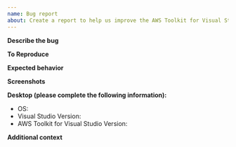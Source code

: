 ```yaml
---
name: Bug report
about: Create a report to help us improve the AWS Toolkit for Visual Studio
---
```


**Describe the bug**
<!-- A clear and concise description of what the bug is. -->

**To Reproduce**
<!--
Steps to reproduce the behavior
example:
1. Go to '...'
2. Click on '....'
3. Scroll down to '....'
4. See error
-->

**Expected behavior**
<!-- A clear and concise description of what you expected to happen. -->

**Screenshots**
<!-- If applicable, add screenshots to help explain your problem. -->

**Desktop (please complete the following information):**
 - OS:
 - Visual Studio Version:
 - AWS Toolkit for Visual Studio Version:

**Additional context**
<!-- Add any other context about the problem here. -->
